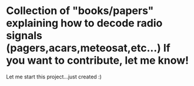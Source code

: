 Collection of "books/papers" explaining how to decode radio signals (pagers,acars,meteosat,etc...)
If you want to contribute, let me know!
========================================================================================================

Let me start this project...just created :)

